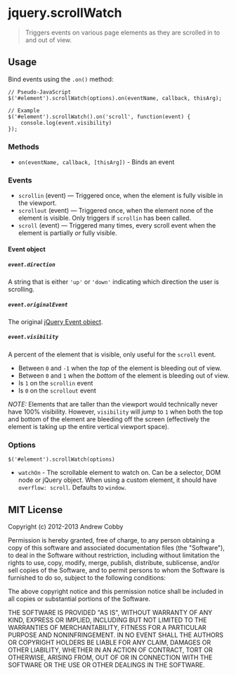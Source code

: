 # jquery.scrollWatch

 > Triggers events on various page elements as they are scrolled in to and out of view.

## Usage

Bind events using the `.on()` method:

    // Pseudo-JavaScript
    $('#element').scrollWatch(options).on(eventName, callback, thisArg);

    // Example
    $('#element').scrollWatch().on('scroll', function(event) {
        console.log(event.visibility)
    });

### Methods

* `on(eventName, callback, [thisArg])` - Binds an event

### Events

 * `scrollin` (event) — Triggered once, when the element is fully visible in the viewport.
 * `scrollout` (event) — Triggered once, when the element none of the element is visible. Only triggers if `scrollin` has been called.
 * `scroll` (event) — Triggered many times, every scroll event when the element is partially *or* fully visible.

#### Event object

##### `event.direction`

A string that is either `'up'` or `'down'` indicating which direction the user is scrolling.

##### `event.originalEvent`

The original [jQuery Event object](http://api.jquery.com/category/events/event-object/).

##### `event.visibility`

A percent of the element that is visible, only useful for the `scroll` event. 

 * Between `0` and `-1` when the *top* of the element is bleeding out of view. 
 * Between `0` and `1` when the *bottom* of the element is bleeding out of view.
 * Is `1` on the `scrollin` event
 * Is `0` on the `scrollout` event

*NOTE:* Elements that are taller than the viewport would technically never have 100% visibility. However, `visibility` will *jump* to `1` when both the top and bottom of the element are bleeding off the screen (effectively the element is taking up the entire vertical viewport space).

### Options

`$('#element').scrollWatch(options)`

* `watchOn` - The scrollable element to watch on. Can be a selector, DOM node or jQuery object. When using a custom element, it should have `overflow: scroll`. Defaults to `window`.

## MIT License

Copyright (c) 2012-2013 Andrew Cobby

Permission is hereby granted, free of charge, to any person
obtaining a copy of this software and associated documentation
files (the "Software"), to deal in the Software without
restriction, including without limitation the rights to use,
copy, modify, merge, publish, distribute, sublicense, and/or sell
copies of the Software, and to permit persons to whom the
Software is furnished to do so, subject to the following
conditions:

The above copyright notice and this permission notice shall be
included in all copies or substantial portions of the Software.

THE SOFTWARE IS PROVIDED "AS IS", WITHOUT WARRANTY OF ANY KIND,
EXPRESS OR IMPLIED, INCLUDING BUT NOT LIMITED TO THE WARRANTIES
OF MERCHANTABILITY, FITNESS FOR A PARTICULAR PURPOSE AND
NONINFRINGEMENT. IN NO EVENT SHALL THE AUTHORS OR COPYRIGHT
HOLDERS BE LIABLE FOR ANY CLAIM, DAMAGES OR OTHER LIABILITY,
WHETHER IN AN ACTION OF CONTRACT, TORT OR OTHERWISE, ARISING
FROM, OUT OF OR IN CONNECTION WITH THE SOFTWARE OR THE USE OR
OTHER DEALINGS IN THE SOFTWARE.
